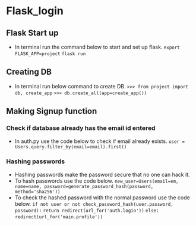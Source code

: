 # Flask_login
## Flask Start up
  - In terminal run the command below to start and set up flask.
    `export FLASK_APP=project`
    `flask run`
## Creating DB
  - In terminal run below command to create DB.
    `>>> from project import db, create_app`
    `>>> db.create_all(app=create_app())`
## Making Signup function
### Check if database already has the email id entered  
  - In auth.py use the code below to check if email already exists.
    `user = Users.query.filter_by(email=email).first()`
### Hashing passwords
  - Hashing passwords make the password secure that no one can hack it.
  - To hash passwords use the code below.
    `new_user=Users(email=em, name=name, password=generate_password_hash(password, method='sha256'))`
  - To check the hashed password with the normal password use the code below.
    `if not user or not check_password_hash(user.password, password):`
       `return redirect(url_for('auth.login'))`
     `else:`
         `redirect(url_for('main.profile'))`
